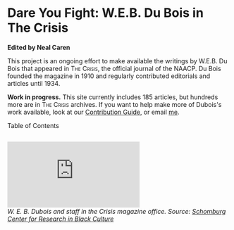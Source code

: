 # Dare You Fight: W.E.B. Du Bois in The Crisis



**Edited by Neal Caren**

This project is an ongoing effort to make available the writings by W.E.B. Du Bois that appeared in <span style="font-variant:small-caps;">The Crisis</span>, the official journal of the NAACP. Du Bois founded the magazine in 1910 and regularly contributed editorials and articles until 1934.


**Work in progress.** This site currently includes 185 articles, but hundreds more are in <span style="font-variant:small-caps;">The Crisis</span> archives. If you want to help make more of Dubois's work available, look at our [Contribution Guide](https://github.com/nealcaren/fightordie/blob/main/contributing.md), or email [me](mailto:nealcaren@unc.edu).



Table of Contents

```{tableofcontents}
```

![](https://images.nypl.org/index.php?id=1953586&t=w)  
*W. E. B. Dubois and staff in the Crisis magazine office. Source: [Schomburg Center for Research in Black Culture](https://digitalcollections.nypl.org/items/8e0981a2-4aea-a10a-e040-e00a18063089)*


<!--
![](Images/nypl.digitalcollections.510d47dc-8fb3-a3d9-e040-e00a18064a99.001.w.jpg)  
*W. E. B. Dubois in the office of The Crisis. Source: [Schomburg Center for Research in Black Culture](https://digitalcollections.nypl.org/items/510d47dc-8fb3-a3d9-e040-e00a18064a99)*

-->
